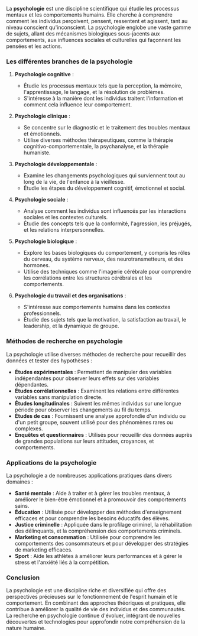 La **psychologie** est une discipline scientifique qui étudie les processus mentaux et les comportements humains. Elle cherche à comprendre comment les individus perçoivent, pensent, ressentent et agissent, tant au niveau conscient qu'inconscient. La psychologie englobe une vaste gamme de sujets, allant des mécanismes biologiques sous-jacents aux comportements, aux influences sociales et culturelles qui façonnent les pensées et les actions.

### Les différentes branches de la psychologie

1. **Psychologie cognitive** :
   - Étudie les processus mentaux tels que la perception, la mémoire, l'apprentissage, le langage, et la résolution de problèmes.
   - S'intéresse à la manière dont les individus traitent l'information et comment cela influence leur comportement.

2. **Psychologie clinique** :
   - Se concentre sur le diagnostic et le traitement des troubles mentaux et émotionnels.
   - Utilise diverses méthodes thérapeutiques, comme la thérapie cognitivo-comportementale, la psychanalyse, et la thérapie humaniste.

3. **Psychologie développementale** :
   - Examine les changements psychologiques qui surviennent tout au long de la vie, de l'enfance à la vieillesse.
   - Étudie les étapes du développement cognitif, émotionnel et social.

4. **Psychologie sociale** :
   - Analyse comment les individus sont influencés par les interactions sociales et les contextes culturels.
   - Étudie des concepts tels que la conformité, l'agression, les préjugés, et les relations interpersonnelles.

5. **Psychologie biologique** :
   - Explore les bases biologiques du comportement, y compris les rôles du cerveau, du système nerveux, des neurotransmetteurs, et des hormones.
   - Utilise des techniques comme l'imagerie cérébrale pour comprendre les corrélations entre les structures cérébrales et les comportements.

6. **Psychologie du travail et des organisations** :
   - S'intéresse aux comportements humains dans les contextes professionnels.
   - Étudie des sujets tels que la motivation, la satisfaction au travail, le leadership, et la dynamique de groupe.

### Méthodes de recherche en psychologie

La psychologie utilise diverses méthodes de recherche pour recueillir des données et tester des hypothèses :

- **Études expérimentales** : Permettent de manipuler des variables indépendantes pour observer leurs effets sur des variables dépendantes.
- **Études corrélationnelles** : Examinent les relations entre différentes variables sans manipulation directe.
- **Études longitudinales** : Suivent les mêmes individus sur une longue période pour observer les changements au fil du temps.
- **Études de cas** : Fournissent une analyse approfondie d'un individu ou d'un petit groupe, souvent utilisé pour des phénomènes rares ou complexes.
- **Enquêtes et questionnaires** : Utilisés pour recueillir des données auprès de grandes populations sur leurs attitudes, croyances, et comportements.

### Applications de la psychologie

La psychologie a de nombreuses applications pratiques dans divers domaines :

- **Santé mentale** : Aide à traiter et à gérer les troubles mentaux, à améliorer le bien-être émotionnel et à promouvoir des comportements sains.
- **Éducation** : Utilisée pour développer des méthodes d'enseignement efficaces et pour comprendre les besoins éducatifs des élèves.
- **Justice criminelle** : Appliquée dans le profilage criminel, la réhabilitation des délinquants, et la compréhension des comportements criminels.
- **Marketing et consommation** : Utilisée pour comprendre les comportements des consommateurs et pour développer des stratégies de marketing efficaces.
- **Sport** : Aide les athlètes à améliorer leurs performances et à gérer le stress et l'anxiété liés à la compétition.

### Conclusion

La psychologie est une discipline riche et diversifiée qui offre des perspectives précieuses sur le fonctionnement de l'esprit humain et le comportement. En combinant des approches théoriques et pratiques, elle contribue à améliorer la qualité de vie des individus et des communautés. La recherche en psychologie continue d'évoluer, intégrant de nouvelles découvertes et technologies pour approfondir notre compréhension de la nature humaine.
